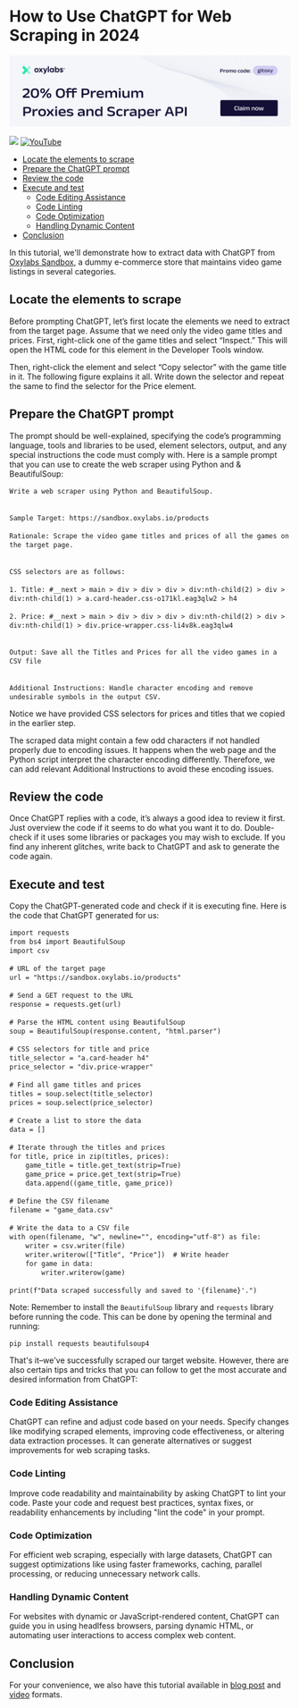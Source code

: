 # How to Use ChatGPT for Web Scraping in 2024

[![Oxylabs promo code](https://raw.githubusercontent.com/oxylabs/product-integrations/refs/heads/master/Affiliate-Universal-1090x275.png)](https://oxylabs.io/pages/gitoxy?utm_source=877&utm_medium=affiliate&groupid=877&utm_content=chat-gpt-scraping-github&transaction_id=102f49063ab94276ae8f116d224b67)

[![](https://dcbadge.limes.pink/api/server/Pds3gBmKMH?style=for-the-badge&theme=discord)](https://discord.gg/Pds3gBmKMH) [![YouTube](https://img.shields.io/badge/YouTube-Oxylabs-red?style=for-the-badge&logo=youtube&logoColor=white)](https://www.youtube.com/@oxylabs)

 * [Locate the elements to scrape](#locate-the-elements-to-scrape)
  * [Prepare the ChatGPT prompt](#prepare-the-chatgpt-prompt)
  * [Review the code](#review-the-code)
  * [Execute and test](#execute-and-test)
    + [Code Editing Assistance](#code-editing-assistance)
    + [Code Linting](#code-linting)
    + [Code Optimization](#code-optimization)
    + [Handling Dynamic Content](#handling-dynamic-content)
  * [Conclusion](#conclusion)

In this tutorial, we'll demonstrate how to extract data with ChatGPT from [Oxylabs Sandbox](https://sandbox.oxylabs.io/products), a dummy e-commerce store that maintains video game listings in several categories. 

## Locate the elements to scrape 

Before prompting ChatGPT, let’s first locate the elements we need to extract from the target page. Assume that we need only the video game titles and prices. First, right-click one of the game titles and select “Inspect.” This will open the HTML code for this element in the Developer Tools window.

Then, right-click the element and select “Copy selector” with the game title in it. The following figure explains it all. Write down the selector and repeat the same to find the selector for the Price element. 

## Prepare the ChatGPT prompt 

The prompt should be well-explained, specifying the code’s programming language, tools and libraries to be used, element selectors, output, and any special instructions the code must comply with. Here is a sample prompt that you can use to create the web scraper using Python and & BeautifulSoup:

```
Write a web scraper using Python and BeautifulSoup.


Sample Target: https://sandbox.oxylabs.io/products 

Rationale: Scrape the video game titles and prices of all the games on the target page.


CSS selectors are as follows:

1. Title: #__next > main > div > div > div > div:nth-child(2) > div > div:nth-child(1) > a.card-header.css-o171kl.eag3qlw2 > h4

2. Price: #__next > main > div > div > div > div:nth-child(2) > div > div:nth-child(1) > div.price-wrapper.css-li4v8k.eag3qlw4


Output: Save all the Titles and Prices for all the video games in a CSV file


Additional Instructions: Handle character encoding and remove undesirable symbols in the output CSV.
```

Notice we have provided CSS selectors for prices and titles that we copied in the earlier step. 

The scraped data might contain a few odd characters if not handled properly due to encoding issues. It happens when the web page and the Python script interpret the character encoding differently. Therefore, we can add relevant Additional Instructions to avoid these encoding issues. 

## Review the code

Once ChatGPT replies with a code, it’s always a good idea to review it first. Just overview the code if it seems to do what you want it to do. Double-check if it uses some libraries or packages you may wish to exclude. If you find any inherent glitches, write back to ChatGPT and ask to generate the code again.

## Execute and test 

Copy the ChatGPT-generated code and check if it is executing fine. Here is the code that ChatGPT generated for us:

```
import requests
from bs4 import BeautifulSoup
import csv

# URL of the target page
url = "https://sandbox.oxylabs.io/products"

# Send a GET request to the URL
response = requests.get(url)

# Parse the HTML content using BeautifulSoup
soup = BeautifulSoup(response.content, "html.parser")

# CSS selectors for title and price
title_selector = "a.card-header h4"
price_selector = "div.price-wrapper"

# Find all game titles and prices
titles = soup.select(title_selector)
prices = soup.select(price_selector)

# Create a list to store the data
data = []

# Iterate through the titles and prices
for title, price in zip(titles, prices):
    game_title = title.get_text(strip=True)
    game_price = price.get_text(strip=True)
    data.append((game_title, game_price))

# Define the CSV filename
filename = "game_data.csv"

# Write the data to a CSV file
with open(filename, "w", newline="", encoding="utf-8") as file:
    writer = csv.writer(file)
    writer.writerow(["Title", "Price"])  # Write header
    for game in data:
        writer.writerow(game)

print(f"Data scraped successfully and saved to '{filename}'.")
```

Note: Remember to install the `BeautifulSoup` library and  `requests` library before running the code. This can be done by opening the terminal and running:

```
pip install requests beautifulsoup4
```

That's it–we've successfully scraped our target website. However, there are also certain tips and tricks that you can follow to get the most accurate and desired information from ChatGPT: 

### Code Editing Assistance
ChatGPT can refine and adjust code based on your needs. Specify changes like modifying scraped elements, improving code effectiveness, or altering data extraction processes. It can generate alternatives or suggest improvements for web scraping tasks.

### Code Linting
Improve code readability and maintainability by asking ChatGPT to lint your code. Paste your code and request best practices, syntax fixes, or readability enhancements by including "lint the code" in your prompt.

### Code Optimization
For efficient web scraping, especially with large datasets, ChatGPT can suggest optimizations like using faster frameworks, caching, parallel processing, or reducing unnecessary network calls.

### Handling Dynamic Content
For websites with dynamic or JavaScript-rendered content, ChatGPT can guide you in using headlfess browsers, parsing dynamic HTML, or automating user interactions to access complex web content.

## Conclusion 

For your convenience, we also have this tutorial available in [blog post](https://oxylabs.io/blog/chatgpt-web-scraping) and [video](https://www.youtube.com/watch?v=AUEjBzLJlE4) formats. 

 
